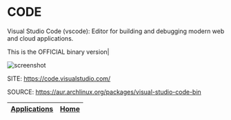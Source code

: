 # CODE

 Visual Studio Code (vscode): Editor for building and debugging modern 
 web and cloud applications.
 
 This is the OFFICIAL binary version|
 
 ![screenshot](https://user-images.githubusercontent.com/35271042/118224532-3842c400-b438-11eb-923d-a5f66fa6785a.png)

 SITE: https://code.visualstudio.com/

 SOURCE: https://aur.archlinux.org/packages/visual-studio-code-bin

 | [Applications](https://portable-linux-apps.github.io/apps.html) | [Home](https://portable-linux-apps.github.io)
 | --- | --- |
